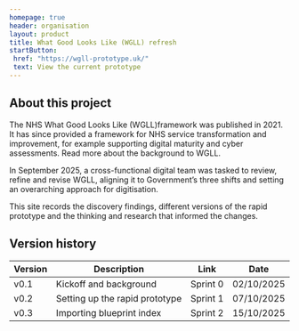 ```yaml
---
homepage: true
header: organisation
layout: product
title: What Good Looks Like (WGLL) refresh
startButton:
 href: "https://wgll-prototype.uk/"
 text: View the current prototype
---
```

## About this project
The NHS What Good Looks Like (WGLL)framework was published in 2021. It has since provided a framework for NHS service transformation and improvement, for example supporting digital maturity and cyber assessments. Read more about the background to WGLL.

In September 2025, a cross-functional digital team was tasked to review, refine and revise WGLL, aligning it to Government’s three shifts and setting an overarching approach for digitisation.

This site records the discovery findings, different versions of the rapid prototype and the thinking and research that informed the changes.

## Version history
| Version |	Description	| Link | Date |
|---|---|---|---|
| v0.1	| Kickoff and background	| Sprint 0	| 02/10/2025 |
| v0.2	| Setting up the rapid prototype	| Sprint 1	| 07/10/2025 |
| v0.3	| Importing blueprint index	| Sprint 2	| 15/10/2025 |